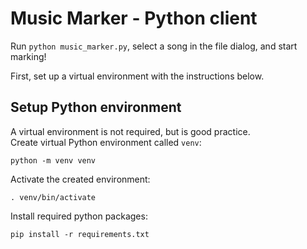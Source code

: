 # Music Marker - Python client

Run `python music_marker.py`, select a song in the file dialog, and start marking!

First, set up a virtual environment with the instructions below.

## Setup Python environment

A virtual environment is not required, but is good practice.  
Create virtual Python environment called `venv`:

```shell
python -m venv venv
```

Activate the created environment:

```shell
. venv/bin/activate
```

Install required python packages:

```shell
pip install -r requirements.txt
```
